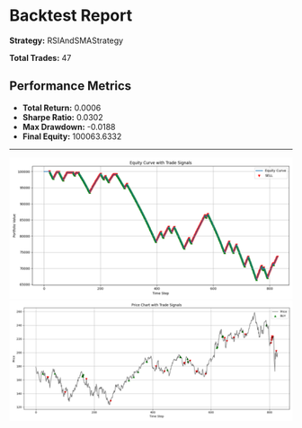 # Backtest Report

**Strategy:** RSIAndSMAStrategy

**Total Trades:** 47

## Performance Metrics
- **Total Return:** 0.0006
- **Sharpe Ratio:** 0.0302
- **Max Drawdown:** -0.0188
- **Final Equity:** 100063.6332

---
![Equity Curve](equity_curve_plot.png)
![Price Chart](price_signals_plot.png)
